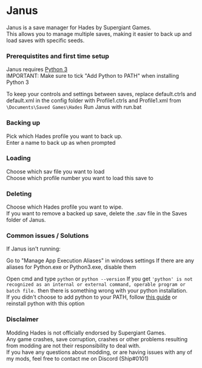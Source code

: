 # Janus
Janus is a save manager for Hades by Supergiant Games.   
This allows you to manage multiple saves, making it easier to back up and load saves with specific seeds.  
### Prerequistites and first time setup
Janus requires [Python 3](www.python.org/downloads/release/latest)  
IMPORTANT: Make sure to tick "Add Python to PATH" when installing Python 3

To keep your controls and settings between saves, replace default.ctrls and default.xml in the config folder with Profile1.ctrls and Profile1.xml from `\Documents\Saved Games\Hades`
Run Janus with run.bat
### Backing up
Pick which Hades profile you want to back up.   
Enter a name to back up as when prompted
### Loading
Choose which sav file you want to load  
Choose which profile number you want to load this save to
### Deleting
Choose which Hades profile you want to wipe.  
If you want to remove a backed up save, delete the .sav file in the Saves folder of Janus.

### Common issues / Solutions
If Janus isn't running:

Go to "Manage App Execution Aliases" in windows settings
If there are any aliases for Python.exe or Python3.exe, disable them

Open cmd and type `python` or `python --version`
If you get `'python' is not recognized as an internal or external command, operable program or batch file.` then there is something wrong with your python installation.  
If you didn't choose to add python to your PATH, follow [this guide](https://geek-university.com/python/add-python-to-the-windows-path/) or reinstall python with this option

### Disclaimer
Modding Hades is not officially endorsed by Supergiant Games.  
Any game crashes, save corruption, crashes or other problems resulting from modding are not their responsibility to deal with.  
If you have any questions about modding, or are having issues with any of my mods, feel free to contact me on Discord (Ship#0101)
